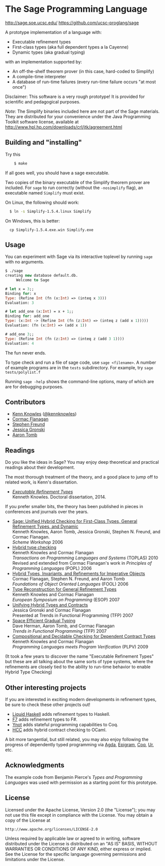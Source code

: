 The Sage Programming Language
=============================

http://sage.soe.ucsc.edu/ 
https://github.com/ucsc-proglang/sage

A prototype implementation of a language with:

 - Executable refinement types
 - First-class types (aka full dependent types a la Cayenne)
 - Dynamic types (aka gradual typing)

with an implementation supported by:

 - An off-the-shelf theorem prover (in this case, hard-coded to Simplify)
 - A compile-time interpreter
 - A database of run-time failures (every run-time failure occurs "at most once")

Disclaimer: This software is a very rough prototype! It is provided for
scientific and pedagogical purposes.

*Note*: The Simplify binaries included here are not part of the Sage materials.
They are distributed for your convenience under the Java Programming Toolkit software license, 
available at http://www.hpl.hp.com/downloads/crl/jtk/agreement.html


Building and "installing"
-------------------------

Try this

```bash
    $ make
```

If all goes well, you should have a sage executable.

Two copies of the binary executable of the Simplify theorem prover are
included. For `sage` to run correctly (without the `-nosimplify` flag), an
executable named `Simplify` must exist.

On Linux, the following should work:

```bash
  $ ln -s Simplify-1.5.4.linux Simplify
```

On Windows, this is better:

```
  cp Simplify-1.5.4.exe.win Simplify.exe
```


Usage
-----

You can experiment with Sage via its interactive toplevel by running `sage` with no arguments.

```ocaml
$ ./sage
creating new database default.db.
     Welcome to Sage

# let x = 3;;
Binding for: x
Type: (Refine Int (fn (x:Int) => (inteq x 3)))
Evaluation: 3

# let add_one (x:Int) = x + 1;;
Binding for: add_one
Type: (x:Int -> (Refine Int (fn (z:Int) => (inteq z (add x 1)))))
Evaluation: (fn (x:Int) => (add x 1))

# add_one 3;;
Type: (Refine Int (fn (z:Int) => (inteq z (add 3 1))))
Evaluation: 4
```

The fun never ends.

To type check and run a file of sage code, use `sage <filename>`.
A number of example programs are in the `tests` subdirectory.
For example, try `sage tests/polylist.f`

Running `sage -help` shows the command-line options, many of which are
are for debugging purposes.


Contributors
------------

 * [Kenn Knowles](https://github.com/kennknowles) ([@kennknowles](https://twitter.com/KennKnowles))
 * [Cormac Flanagan](http://cs.ucsc.edu/~cormac)
 * [Stephen Freund](http://dept.cs.williams.edu/~freund/)
 * [Jessica Gronski](https://www.facebook.com/jgronski)
 * [Aaron Tomb](http://corp.galois.com/aaron-tomb/)


Readings
--------

Do you like the ideas in Sage? You may enjoy deep theoretical and practical readings about their development.

The most thorough treatment of the theory, and a good place to jump off to related work, is Kenn's dissertation.

 - _[Executable Refinement Types](http://kennknowles.com/research/kknowles-dissertation.pdf)_  
   Kenneth Knowles. Doctoral dissertation, 2014.

If you prefer smaller bits, the theory has been published in pieces in conferences and journals over the years.

 - [Sage: Unified Hybrid Checking for First-Class Types, General Refinement Types, and Dynamic](http://sage.soe.ucsc.edu/sage-tr.pdf)  
   Kenneth Knowles, Aaron Tomb, Jessica Gronski, Stephen N. Freund, and Cormac Flanagan.  
   _Scheme Workshop_ 2006
 - [Hybrid type checking](http://users.soe.ucsc.edu/~cormac/papers/toplas09.pdf)  
   Kenneth Knowles and Cormac Flanagan  
   _Transactions on Programming Languages and Systems_ (TOPLAS) 2010
   Revised and extended from Cormac Flanagan's work in _Principles of Programming Languages_ (POPL) 2006
 - [Hybrid Types, Invariants, and Refinements for Imperative Objects](http://www.cs.ucsc.edu/%7Ecormac/papers/fool06.pdf)  
   Cormac Flanagan, Stephen N. Freund, and Aaron Tomb  
   _Foundations of Object Oriented Languages_ (FOOL) 2006
 - [Type Reconstruction for General Refinement Types](http://kennknowles.com/research/knowles-flanagan.esop.07.type.pdf)  
   Kenneth Knowles and Cormac Flanagan  
   _European Symposium on Programming_ (ESOP) 2007
 - [Unifying Hybrid Types and Contracts](http://sage.soe.ucsc.edu/tfp07-gronski-flanagan.pdf)  
   Jessica Gronski and Cormac Flanagan  
   Presented at Trends in Functional Programming (TFP) 2007
 - [Space Efficient Gradual Typing](http://sage.soe.ucsc.edu/tfp07-herman-tomb-flanagan.pdf)  
   Dave Herman, Aaron Tomb, and Cormac Flanagan  
   _Trends in Functional Programming_ (TFP) 2007
 - [Compositional and Decidable Checking for Dependent Contract Types](http://kennknowles.com/research/knowles-flanagan.plpv.09.compositional.pdf)  
   Kenneth Knowles and Cormac Flanagan  
   _Programming Languages meets Program Verification_ (PLPV) 2009

(It took a few years to discover the name "Executable Refinement Types" but these are all talking about the same sorts of type systems, where the refinements are closely tied to the ability to run-time behavior to enable Hybrid Type Checking)


Other interesting projects
--------------------------

If you are interested in exciting modern developments in refinement types, be sure to check these other projects out!

 - [Liquid Haskell](https://github.com/ucsd-progsys/liquidhaskell) adds refinement types to Haskell.
 - [F7](http://research.microsoft.com/en-us/projects/f7/) adds refinement types to F#.
 - [Ynot](http://ynot.cs.harvard.edu/) adds stateful programming capabilities to Coq.
 - [HCC](http://pauillac.inria.fr/~naxu/research/hcc.html) adds hybrid contract checking to OCaml.

A bit more tangential, but still related, you may also enjoy following the progress of dependently typed
programming via
[Agda](http://wiki.portal.chalmers.se/agda/pmwiki.php),
[Epigram](http://code.google.com/p/epigram/),
[Coq](http://coq.inria.fr/),
[Ur](http://www.impredicative.com/ur/),
etc.


Acknowledgments
---------------

The example code from Benjamin Pierce's _Types and Programming Languages_ was used with permission as a starting
point for this prototype.


License
-------

Licensed under the Apache License, Version 2.0 (the "License");
you may not use this file except in compliance with the License.
You may obtain a copy of the License at

    http://www.apache.org/licenses/LICENSE-2.0

Unless required by applicable law or agreed to in writing, software
distributed under the License is distributed on an "AS IS" BASIS,
WITHOUT WARRANTIES OR CONDITIONS OF ANY KIND, either express or implied.
See the License for the specific language governing permissions and
limitations under the License.
